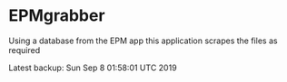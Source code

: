 # EPMgrabber
Using a database from the EPM app this application scrapes the files as required


Latest backup: Sun Sep 8 01:58:01 UTC 2019
